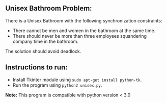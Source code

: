 ## Unisex Bathroom Problem:
There is a Unisex Bathroom with the following synchronization constraints:
* There cannot be men and women in the bathroom at the same time.
* There should never be more than three employees squandering company
time in the bathroom.

The solution should avoid deadlock. 

## Instructions to run:
* Install Tkinter module using ```sudo apt-get install python-tk```.
* Run the program using ```python2 unisex.py```.

**Note:** This program is compatible with python version < 3.0
